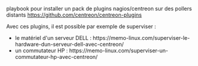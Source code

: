 playbook pour installer un pack de plugins nagios/centreon sur des pollers distants
https://github.com/centreon/centreon-plugins

Avec ces plugins, il est possible par exemple de superviser :
<ul>
<li>le matériel d'un serveur DELL : https://memo-linux.com/superviser-le-hardware-dun-serveur-dell-avec-centreon/</li>
  <li>un commutateur HP : https://memo-linux.com/superviser-un-commutateur-hp-avec-centreon/</li>
  </ul>


